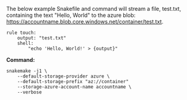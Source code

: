 The below example Snakefile and command will stream a file, test.txt, containing the text "Hello, World" to the azure blob: https://accountname.blob.core.windows.net/container/test.txt.

```Snakefile
rule touch:
    output: "test.txt"
    shell:
        "echo 'Hello, World!' > {output}"
```

**Command:**

```
snakemake -j1 \
    --default-storage-provider azure \
    --default-storage-prefix "az://container"
    --storage-azure-account-name accountname \
    --verbose
```